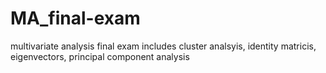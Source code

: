 # MA_final-exam
multivariate analysis final exam includes cluster analsyis, identity matricis, eigenvectors, principal component analysis 
